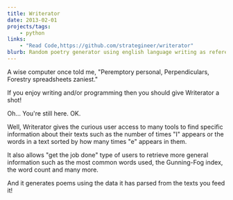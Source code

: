 ```yaml
---
title: Writerator
date: 2013-02-01
projects/tags:
    - python
links:
    - "Read Code,https://github.com/strategineer/writerator"
blurb: Random poetry generator using english language writing as reference data.
---
```

A wise computer once told me, "Peremptory personal, Perpendiculars, Forestry spreadsheets zaniest."

If you enjoy writing and/or programming then you should give Writerator a shot!

Oh... You're still here. OK.

Well, Writerator gives the curious user access to many tools to find specific information about their texts such as the number of times "I" appears or the words in a text sorted by how many times "e" appears in them.

It also allows "get the job done" type of users to retrieve more general information such as the most common words used, the Gunning-Fog index, the word count and many more.

And it generates poems using the data it has parsed from the texts you feed it!
